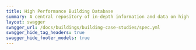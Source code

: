 ```yaml
---
title: High Performance Building Database
summary: A central repository of in-depth information and data on high-performance, green building projects across the United States and abroad.
layout: swagger
swagger_url: /docs/buildings/building-case-studies/spec.yml
swagger_hide_tag_headers: true
swagger_hide_footer_models: true
---
```

